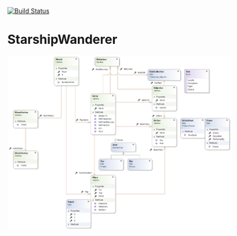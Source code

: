 [![Build Status](https://travis-ci.org/tznind/StarshipWanderer.svg?branch=master)](https://travis-ci.org/tznind/StarshipWanderer)

# StarshipWanderer

![Overview of classes in game][classDiagram]

[classDiagram]: ./src/Overview.cd.png